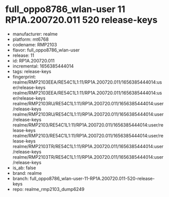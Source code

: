 # full_oppo8786_wlan-user 11 RP1A.200720.011 520 release-keys
- manufacturer: realme
- platform: mt6768
- codename: RMP2103
- flavor: full_oppo8786_wlan-user
- release: 11
- id: RP1A.200720.011
- incremental: 1656385444014
- tags: release-keys
- fingerprint: realme/RMP2103EEA/RE54C1L1:11/RP1A.200720.011/1656385444014:user/release-keys
realme/RMP2103EEA/RE54C1L1:11/RP1A.200720.011/1656385444014:user/release-keys
realme/RMP2103RU/RE54C1L1:11/RP1A.200720.011/1656385444014:user/release-keys
realme/RMP2103RU/RE54C1L1:11/RP1A.200720.011/1656385444014:user/release-keys
realme/RMP2103/RE54C1L1:11/RP1A.200720.011/1656385444014:user/release-keys
realme/RMP2103/RE54C1L1:11/RP1A.200720.011/1656385444014:user/release-keys
realme/RMP2103TR/RE54C1L1:11/RP1A.200720.011/1656385444014:user/release-keys
realme/RMP2103TR/RE54C1L1:11/RP1A.200720.011/1656385444014:user/release-keys
- is_ab: false
- brand: realme
- branch: full_oppo8786_wlan-user-11-RP1A.200720.011-520-release-keys
- repo: realme_rmp2103_dump6249

